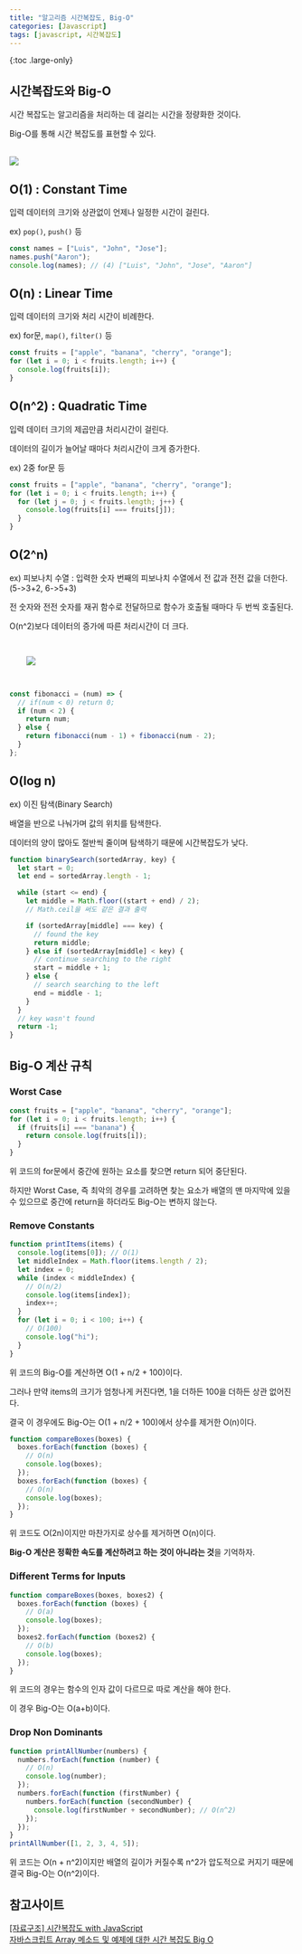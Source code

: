```yaml
---
title: "알고리즘 시간복잡도, Big-O"
categories: [Javascript]
tags: [javascript, 시간복잡도]
---
```


{:toc .large-only}

## 시간복잡도와 Big-O

시간 복잡도는 알고리즘을 처리하는 데 걸리는 시간을 정량화한 것이다.

Big-O를 통해 시간 복잡도를 표현할 수 있다.

<br/>

<img src="/assets/img/blog/2021-10-11-Big-O_01.jpg">

## O(1) : Constant Time

입력 데이터의 크기와 상관없이 언제나 일정한 시간이 걸린다.

ex) `pop()`, `push()` 등

```js
const names = ["Luis", "John", "Jose"];
names.push("Aaron");
console.log(names); // (4) ["Luis", "John", "Jose", "Aaron"]
```

## O(n) : Linear Time

입력 데이터의 크기와 처리 시간이 비례한다.

ex) for문, `map()`, `filter()` 등

```js
const fruits = ["apple", "banana", "cherry", "orange"];
for (let i = 0; i < fruits.length; i++) {
  console.log(fruits[i]);
}
```

## O(n^2) : Quadratic Time

입력 데이터 크기의 제곱만큼 처리시간이 걸린다.

데이터의 길이가 늘어날 때마다 처리시간이 크게 증가한다.

ex) 2중 for문 등

```js
const fruits = ["apple", "banana", "cherry", "orange"];
for (let i = 0; i < fruits.length; i++) {
  for (let j = 0; j < fruits.length; j++) {
    console.log(fruits[i] === fruits[j]);
  }
}
```

## O(2^n)

ex) 피보나치 수열 : 입력한 숫자 번째의 피보나치 수열에서 전 값과 전전 값을 더한다. (5->3+2, 6->5+3)

전 숫자와 전전 숫자를 재귀 함수로 전달하므로 함수가 호출될 때마다 두 번씩 호출된다.

O(n^2)보다 데이터의 증가에 따른 처리시간이 더 크다.

<img src="/assets/img/blog/2021-10-11-Big-O_02.jpg" style="margin:30px;">

```js
const fibonacci = (num) => {
  // if(num < 0) return 0;
  if (num < 2) {
    return num;
  } else {
    return fibonacci(num - 1) + fibonacci(num - 2);
  }
};
```

## O(log n)

ex) 이진 탐색(Binary Search)

배열을 반으로 나눠가며 값의 위치를 탐색한다.

데이터의 양이 많아도 절반씩 줄이며 탐색하기 때문에 시간복잡도가 낮다.

```js
function binarySearch(sortedArray, key) {
  let start = 0;
  let end = sortedArray.length - 1;

  while (start <= end) {
    let middle = Math.floor((start + end) / 2);
    // Math.ceil을 써도 같은 결과 출력

    if (sortedArray[middle] === key) {
      // found the key
      return middle;
    } else if (sortedArray[middle] < key) {
      // continue searching to the right
      start = middle + 1;
    } else {
      // search searching to the left
      end = middle - 1;
    }
  }
  // key wasn't found
  return -1;
}
```

## Big-O 계산 규칙

### Worst Case

```js
const fruits = ["apple", "banana", "cherry", "orange"];
for (let i = 0; i < fruits.length; i++) {
  if (fruits[i] === "banana") {
    return console.log(fruits[i]);
  }
}
```

위 코드의 for문에서 중간에 원하는 요소를 찾으면 return 되어 중단된다.

하지만 Worst Case, 즉 최악의 경우를 고려하면 찾는 요소가 배열의 맨 마지막에 있을 수 있으므로 중간에 return을 하더라도 Big-O는 변하지 않는다.

### Remove Constants

```js
function printItems(items) {
  console.log(items[0]); // O(1)
  let middleIndex = Math.floor(items.length / 2);
  let index = 0;
  while (index < middleIndex) {
    // O(n/2)
    console.log(items[index]);
    index++;
  }
  for (let i = 0; i < 100; i++) {
    // O(100)
    console.log("hi");
  }
}
```

위 코드의 Big-O를 계산하면 O(1 + n/2 + 100)이다.

그러나 만약 items의 크기가 엄청나게 커진다면, 1을 더하든 100을 더하든 상관 없어진다.

결국 이 경우에도 Big-O는 O(1 + n/2 + 100)에서 상수를 제거한 O(n)이다.

```js
function compareBoxes(boxes) {
  boxes.forEach(function (boxes) {
    // O(n)
    console.log(boxes);
  });
  boxes.forEach(function (boxes) {
    // O(n)
    console.log(boxes);
  });
}
```

위 코드도 O(2n)이지만 마찬가지로 상수를 제거하면 O(n)이다.

**Big-O 계산은 정확한 속도를 계산하려고 하는 것이 아니라는 것**을 기억하자.

### Different Terms for Inputs

```js
function compareBoxes(boxes, boxes2) {
  boxes.forEach(function (boxes) {
    // O(a)
    console.log(boxes);
  });
  boxes2.forEach(function (boxes2) {
    // O(b)
    console.log(boxes);
  });
}
```

위 코드의 경우는 함수의 인자 값이 다르므로 따로 계산을 해야 한다.

이 경우 Big-O는 O(a+b)이다.

### Drop Non Dominants

```js
function printAllNumber(numbers) {
  numbers.forEach(function (number) {
    // O(n)
    console.log(number);
  });
  numbers.forEach(function (firstNumber) {
    numbers.forEach(function (secondNumber) {
      console.log(firstNumber + secondNumber); // O(n^2)
    });
  });
}
printAllNumber([1, 2, 3, 4, 5]);
```

위 코드는 O(n + n^2)이지만 배열의 길이가 커질수록 n^2가 압도적으로 커지기 때문에 결국 Big-O는 O(n^2)이다.

## 참고사이트

[[자료구조] 시간복잡도 with JavaScript](https://overcome-the-limits.tistory.com/entry/%EC%9E%90%EB%A3%8C%EA%B5%AC%EC%A1%B0-%EC%8B%9C%EA%B0%84%EB%B3%B5%EC%9E%A1%EB%8F%84-with-JavaScript)<br/>
[자바스크립트 Array 메소드 및 예제에 대한 시간 복잡도 Big O](https://kimyejin.tistory.com/m/62)
